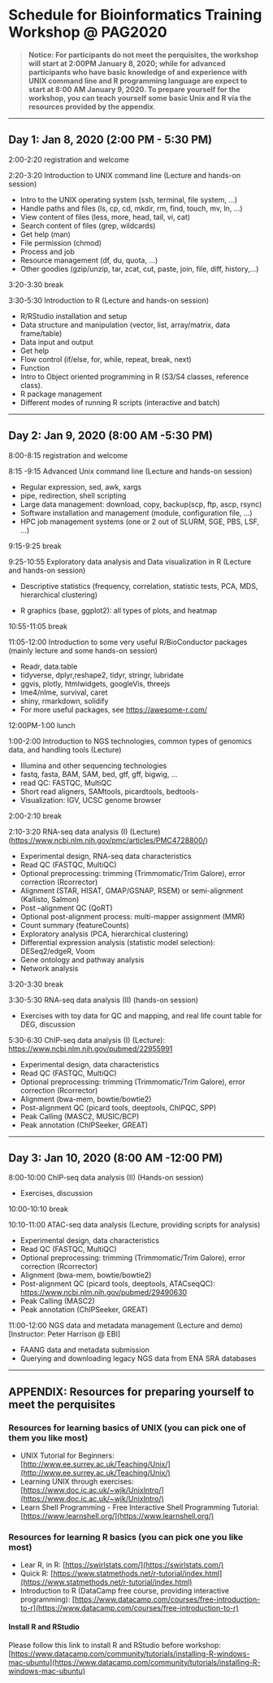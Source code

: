 # **Schedule for Bioinformatics Training Workshop @ PAG2020**
>**Notice: For participants do not meet the perquisites, the workshop will start at 2:00PM January 8, 2020; while for advanced participants who have basic knowledge of and experience with UNIX command line and R programming language are expect to start at 8:00 AM January 9, 2020. To prepare yourself for the workshop, you can teach yourself some basic Unix and R via the resources provided by the appendix**.
***
## **Day 1: Jan 8, 2020 (2:00 PM - 5:30 PM)**

2:00-2:20 registration and welcome

2:20-3:20 Introduction to UNIX command line (Lecture and hands-on session)
* Intro to the UNIX operating system (ssh, terminal, file system, …)
* Handle paths and files (ls, cp, cd, mkdir, rm, find, touch, mv, ln, …)
* View content of files (less, more, head, tail, vi, cat)
* Search content of files (grep, wildcards)
* Get help (man)
* File permission (chmod)
* Process and job
* Resource management (df, du, quota, …)
* Other goodies (gzip/unzip, tar, zcat, cut, paste, join, file, diff, history,…)

3:20-3:30 break

3:30-5:30 Introduction to R (Lecture and hands-on session)
* R/RStudio installation and setup
* Data structure and manipulation (vector, list, array/matrix, data frame/table)
* Data input and output
* Get help
* Flow control (if/else, for, while, repeat, break, next)
* Function
* Intro to Object oriented programming in R (S3/S4 classes, reference class).
* R package management
* Different modes of running R scripts (interactive and batch)
***
## **Day 2: Jan 9, 2020 (8:00 AM -5:30 PM)**

8:00-8:15 registration and welcome

8:15 -9:15 Advanced Unix command line (Lecture and hands-on session)
* Regular expression, sed, awk, xargs
* pipe, redirection, shell scripting
* Large data management: download, copy, backup(scp, ftp, ascp, rsync)
* Software installation and management (module, configuration file, …)
* HPC job management systems (one  or 2 out of SLURM, SGE, PBS, LSF, …)

9:15-9:25 break

9:25-10:55 Exploratory data analysis and Data visualization in R (Lecture and hands-on session)

* Descriptive statistics (frequency, correlation, statistic tests, PCA, MDS, hierarchical clustering)

* R graphics (base, ggplot2): all types of plots, and heatmap

10:55-11:05 break

11:05-12:00 Introduction to some very useful R/BioConductor packages (mainly lecture and some hands-on session)

* Readr, data.table
* tidyverse, dplyr,reshape2,  tidyr, stringr, lubridate
* ggvis, plotly, htmlwidgets, googleVis, threejs
* lme4/nlme, survival, caret
* shiny, rmarkdown, solidify
* For more useful packages, see https://awesome-r.com/

12:00PM-1:00 lunch

1:00-2:00 Introduction to NGS technologies, common types of genomics data, and handling tools (Lecture)

* Illumina and other sequencing technologies
* fastq, fasta, BAM, SAM, bed, gtf, gff, bigwig, …
* read QC: FASTQC, MultiQC
* Short read aligners, SAMtools, picardtools, bedtools-
* Visualization: IGV, UCSC genome browser

2:00-2:10 break

2:10-3:20 RNA-seq data analysis (I) (Lecture) (https://www.ncbi.nlm.nih.gov/pmc/articles/PMC4728800/)

* Experimental design, RNA-seq data characteristics
* Read QC (FASTQC, MultiQC)
* Optional preprocessing: trimming (Trimmomatic/Trim Galore), error correction (Rcorrector)
* Alignment (STAR, HISAT, GMAP/GSNAP, RSEM) or semi-alignment (Kallisto, Salmon)
* Post –alignment QC (QoRT)
* Optional post-alignment process: multi-mapper assignment (MMR)
* Count summary (featureCounts)
* Exploratory analysis (PCA, hierarchical clustering)
* Differential expression analysis (statistic model selection): DESeq2/edgeR, Voom
* Gene ontology and pathway analysis
* Network analysis

3:20-3:30 break

3:30-5:30 RNA-seq data analysis (II) (hands-on session)

* Exercises with toy data for QC and mapping, and real life count table for DEG, discussion

5:30-6:30 ChIP-seq data analysis (I) (Lecture): https://www.ncbi.nlm.nih.gov/pubmed/22955991

* Experimental design, data characteristics
* Read QC (FASTQC, MultiQC)
* Optional preprocessing: trimming (Trimmomatic/Trim Galore), error correction (Rcorrector)
* Alignment (bwa-mem, bowtie/bowtie2)
* Post-alignment QC (picard tools, deeptools, ChIPQC, SPP)
* Peak Calling (MASC2, MUSIC/BCP)
* Peak annotation (ChIPSeeker, GREAT)
***
## **Day 3: Jan 10, 2020 (8:00 AM -12:00 PM)**

8:00-10:00 ChIP-seq data analysis (II) (Hands-on session)

* Exercises, discussion

10:00-10:10 break

10:10-11:00 ATAC-seq data analysis (Lecture, providing scripts for analysis)

* Experimental design, data characteristics
* Read QC (FASTQC, MultiQC)
* Optional preprocessing: trimming (Trimmomatic/Trim Galore), error correction (Rcorrector)
* Alignment (bwa-mem, bowtie/bowtie2)
* Post-alignment QC (picard tools, deeptools, ATACseqQC): https://www.ncbi.nlm.nih.gov/pubmed/29490630
* Peak Calling (MASC2)
* Peak annotation (ChIPSeeker, GREAT)

11:00-12:00 NGS data and metadata management (Lecture and demo) [Instructor: Peter Harrison @ EBI]

* FAANG data and metadata submission
* Querying and downloading legacy NGS data from ENA SRA databases
***
## **APPENDIX: Resources for preparing yourself to meet the perquisites**

### Resources for learning basics of UNIX (you can pick one of them you like most)

* UNIX Tutorial for Beginners: [http://www.ee.surrey.ac.uk/Teaching/Unix/](http://www.ee.surrey.ac.uk/Teaching/Unix/)
* Learning UNIX through exercises: [https://www.doc.ic.ac.uk/~wjk/UnixIntro/](https://www.doc.ic.ac.uk/~wjk/UnixIntro/)
* Learn Shell Programming - Free Interactive Shell Programming Tutorial: [https://www.learnshell.org/](https://www.learnshell.org/)

### **Resources for learning R basics (you can pick one you like most)**

* Lear R, in R: [https://swirlstats.com/](https://swirlstats.com/)
* Quick R: [https://www.statmethods.net/r-tutorial/index.html](https://www.statmethods.net/r-tutorial/index.html)
* Introduction to R (DataCamp free course, providing interactive programming): [https://www.datacamp.com/courses/free-introduction-to-r](https://www.datacamp.com/courses/free-introduction-to-r)

#### Install R and RStudio
Please follow this link to install R and RStudio before workshop: [https://www.datacamp.com/community/tutorials/installing-R-windows-mac-ubuntu](https://www.datacamp.com/community/tutorials/installing-R-windows-mac-ubuntu)

